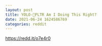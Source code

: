 ```yaml
--- 
layout: post 
title: YOLO-🍎PLTR Am I Doing This Right? 
date: 2021-06-24 1624586769 
categories: reddit 
--- 
```

https://redd.it/o7e4r0